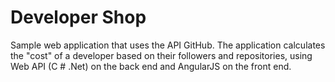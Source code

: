 # Developer Shop

Sample web application that uses the API GitHub. The application calculates the "cost" of a developer based on their followers and repositories, using Web API (C # .Net) on the back end and AngularJS on the front end.
